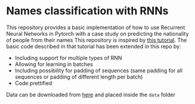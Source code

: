 # Names classification with RNNs
This repository provides a basic implementation of how to use Recurrent Neural Networks in Pytorch with a case study on predicting the nationality of people from their names 
This repository is inspired by [this tutorial](https://www.youtube.com/watch?v=WEV61GmmPrk&t=1526s).
The basic code described in that tutorial has been extended in this repo by:
- Including support for multiple types of RNN
- Allowing for learning in batches
- Including possibility for padding of sequences (same padding for all sequences or padding of different length per batch)
- Code prettified

Data can be downloaded from [here](https://download.pytorch.org/tutorial/data.zip) and placed inside the `data` folder